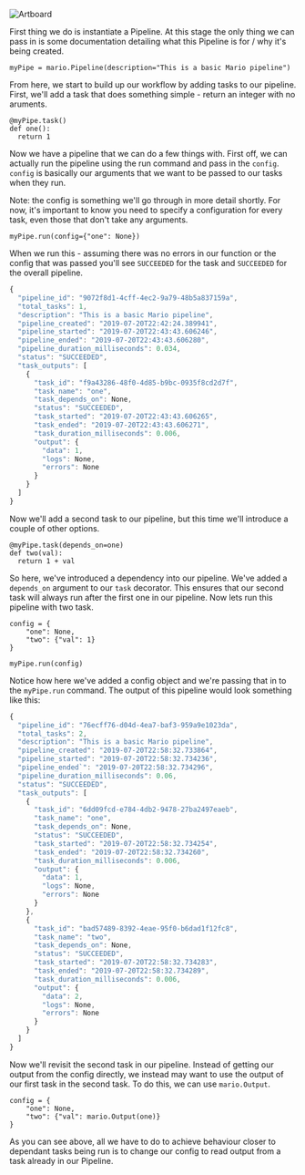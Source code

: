 ![Artboard](https://user-images.githubusercontent.com/18128531/60772395-a2c4a380-a0ed-11e9-82ed-ad572f1e1edd.png)

First thing we do is instantiate a Pipeline. At this stage the only thing we can pass in is some documentation detailing what this Pipeline is for / why it's being created.
```python3
myPipe = mario.Pipeline(description="This is a basic Mario pipeline")
```

From here, we start to build up our workflow by adding tasks to our pipeline. First, we'll add a task that does something simple - return an integer with no aruments.

```python3
@myPipe.task()
def one():
  return 1
```

Now we have a pipeline that we can do a few things with. First off, we can actually run the pipeline using the run command and pass in the `config`. `config` is basically our arguments that we want to be passed to our tasks when they run.

 Note: the config is something we'll go through in more detail shortly. For now, it's important to know you need to specify a configuration for every task, even those that don't take any arguments.

```python3
myPipe.run(config={"one": None})
```

When we run this - assuming there was no errors in our function or the config that was passed you'll see `SUCCEEDED` for the task and `SUCCEEDED` for the overall pipeline.

```javascript
{
  "pipeline_id": "9072f8d1-4cff-4ec2-9a79-48b5a837159a",
  "total_tasks": 1,
  "description": "This is a basic Mario pipeline",
  "pipeline_created": "2019-07-20T22:42:24.389941",
  "pipeline_started": "2019-07-20T22:43:43.606246",
  "pipeline_ended": "2019-07-20T22:43:43.606280",
  "pipeline_duration_milliseconds": 0.034,
  "status": "SUCCEEDED",
  "task_outputs": [
    {
      "task_id": "f9a43286-48f0-4d85-b9bc-0935f8cd2d7f",
      "task_name": "one",
      "task_depends_on": None,
      "status": "SUCCEEDED",
      "task_started": "2019-07-20T22:43:43.606265",
      "task_ended": "2019-07-20T22:43:43.606271",
      "task_duration_milliseconds": 0.006,
      "output": {
        "data": 1,
        "logs": None,
        "errors": None
      }
    }
  ]
}
```

Now we'll add a second task to our pipeline, but this time we'll introduce a couple of other options.

```python3
@myPipe.task(depends_on=one)
def two(val):
  return 1 + val
```

So here, we've introduced a dependency into our pipeline. We've added a `depends_on` argument to our `task` decorator. This ensures that our second task will always run after the first one in our pipeline. Now lets run this pipeline with two task.

```python3
config = {
    "one": None,
    "two": {"val": 1}
}

myPipe.run(config)
```

Notice how here we've added a config object and we're passing that in to the `myPipe.run` command. The output of this pipeline would look something like this:

```javascript
{
  "pipeline_id": "76ecff76-d04d-4ea7-baf3-959a9e1023da",
  "total_tasks": 2,
  "description": "This is a basic Mario pipeline",
  "pipeline_created": "2019-07-20T22:58:32.733864",
  "pipeline_started": "2019-07-20T22:58:32.734236",
  "pipeline_ended`": "2019-07-20T22:58:32.734296",
  "pipeline_duration_milliseconds": 0.06,
  "status": "SUCCEEDED",
  "task_outputs": [
    {
      "task_id": "6dd09fcd-e784-4db2-9478-27ba2497eaeb",
      "task_name": "one",
      "task_depends_on": None,
      "status": "SUCCEEDED",
      "task_started": "2019-07-20T22:58:32.734254",
      "task_ended": "2019-07-20T22:58:32.734260",
      "task_duration_milliseconds": 0.006,
      "output": {
        "data": 1,
        "logs": None,
        "errors": None
      }
    },
    {
      "task_id": "bad57489-8392-4eae-95f0-b6dad1f12fc8",
      "task_name": "two",
      "task_depends_on": None,
      "status": "SUCCEEDED",
      "task_started": "2019-07-20T22:58:32.734283",
      "task_ended": "2019-07-20T22:58:32.734289",
      "task_duration_milliseconds": 0.006,
      "output": {
        "data": 2,
        "logs": None,
        "errors": None
      }
    }
  ]
}
```

Now we'll revisit the second task in our pipeline. Instead of getting our output from the config directly, we instead may want to use the output of our first task in the second task. To do this, we can use `mario.Output`.  

```python3
config = {
    "one": None,
    "two": {"val": mario.Output(one)}
}
```
As you can see above, all we have to do to achieve behaviour closer to dependant tasks being run is to change our config to read output from a task already in our Pipeline.
